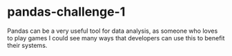 # pandas-challenge-1
Pandas can be a very useful tool for data analysis, as someone who loves to play games I could see many ways that developers can use this to benefit their systems.
